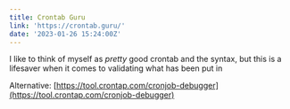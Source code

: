 ```yaml
---
title: Crontab Guru
link: 'https://crontab.guru/'
date: '2023-01-26 15:24:00Z'
---
```


I like to think of myself as *pretty* good crontab and the syntax, but this is a lifesaver when it comes to validating what has been put in

Alternative: [https://tool.crontap.com/cronjob-debugger](https://tool.crontap.com/cronjob-debugger)
